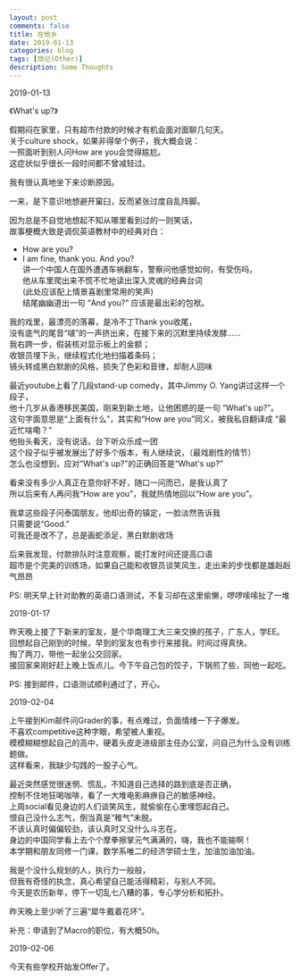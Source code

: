 ```yaml
---
layout: post
comments: false
title: 在他乡
date: 2019-01-13
categories: blog
tags: [琐记(Other)]
description: Some Thoughts
---
```


2019-01-13

《What's up?》

假期闷在家里，只有超市付款的时候才有机会面对面聊几句天。  
关于culture shock，如果非得举个例子，我大概会说：  
一照面听到别人问How are you会觉得尴尬。  
这症状似乎很长一段时间都不曾减轻过。

我有很认真地坐下来诊断原因。

一来，是下意识地想避开窠臼，反而紧张过度自乱阵脚。

因为总是不自觉地想起不知从哪里看到过的一则笑话，  
故事梗概大致是调侃英语教材中的经典对白：  
- How are you?   
- I am fine, thank you. And you?  
讲一个中国人在国外遭遇车祸翻车，警察问他感觉如何，有受伤吗，  
他从车里爬出来不慌不忙地读出深入灵魂的经典台词  
(此处应该配上情景喜剧里常用的笑声)  
结尾幽幽道出一句 “And you?” 应该是最出彩的包袱。  

我的戏里，最漂亮的落幕，是冷不丁Thank you收尾，  
没有底气的尾音“啵”的一声挤出来，在接下来的沉默里持续发酵……    
我右跨一步，假装核对显示板上的金额；  
收银员埋下头，继续程式化地扫描着条码；  
镜头转成黑白默剧的风格，损失了色彩和音律，却耐人回味

最近youtube上看了几段stand-up comedy，其中Jimmy O. Yang讲过这样一个段子，    
他十几岁从香港移民美国，刚来到新土地，让他困惑的是一句 “What's up?”。  
这句字面意思是“上面有什么”，其实和“How are you”同义，被我私自翻译成 “最近忙啥嘞？”  
他抬头看天，没有说话，台下听众乐成一团  
这个段子似乎被发展出了好多个版本，有人继续说，（最戏剧性的情节）  
怎么也没想到，应对“What's up?”的正确回答是“What's up?”  

看来没有多少人真正在意你好不好，随口一问而已，是我认真了  
所以后来有人再问我“How are you”，我就热情地回以“How are you”。

我拿这些段子问泰国朋友，他却出奇的镇定，一脸淡然告诉我  
只需要说“Good.”  
可我还是改不了，总是画蛇添足，黑白默剧收场


后来我发现，付款排队时注意观察，能打发时间还提高口语  
超市是个完美的训练场，如果自己能和收银员谈笑风生，走出来的步伐都是雄赳赳气昂昂


PS: 明天早上针对助教的英语口语测试，不复习却在这里偷懒，啰啰嗦嗦扯了一堆

2019-01-17

昨天晚上接了下新来的室友，是个华南理工大三来交换的孩子，广东人，学EE。  
回想起自己刚到的时候，早到的室友也有步行来接我。时间过得真快。  
掏了两刀，带他一起坐公交回家。  
接回家来刚好赶上晚上饭点儿。今下午自己包的饺子，下锅煎了些，同他一起吃。

PS: 接到邮件，口语测试顺利通过了，开心。

2019-02-04

上午接到Kim邮件问Grader的事，有点难过，负面情绪一下子爆发。  
不喜欢competitive这种字眼，希望被人重视。  
模模糊糊想起自己的高中，硬着头皮走进级部主任办公室，问自己为什么没有训练题做。  
这样看来，我缺少勾践的一股子心气。

最近突然感觉很迷惘、慌乱，不知道自己选择的路到底是否正确，  
控制不住地狂喝咖啡，看了一大堆电影麻痹自己的敏感神经。  
上周social看见身边的人们谈笑风生，就偷偷在心里埋怨起自己。  
恨自己没什么志气，倒当真是“稚气”未脱。  
不该认真时偏偏较劲，该认真时又没什么斗志在。  
身边的中国同学看上去个个摩拳擦掌元气满满的，嗨，我也不能输啊！  
本学期和朋友同修一门课，数学系唯二的经济学硕士生，加油加油加油。  

我是个没什么规划的人，执行力一般般，  
但我有奇怪的执念，真心希望自己能活得精彩，与别人不同。  
今天是农历新年，停下一切乱七八糟的事，专心学分析和拓扑。  

昨天晚上至少听了三遍“犀牛戴着花环”。

补充：申请到了Macro的职位，有大概50h。

2019-02-06

今天有些学校开始发Offer了。
